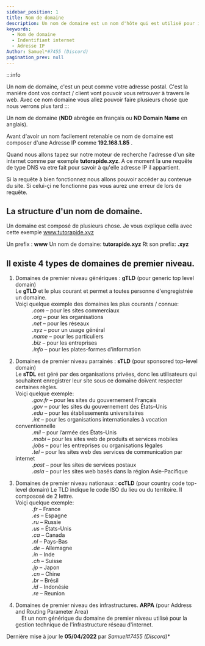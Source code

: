 ```yaml
---
sidebar_position: 1
title: Nom de domaine
description: Un nom de domaine est un nom d'hôte qui est utilisé pour identifier un site internet.
keywords:
  - Nom de domaine
  - Indentifiant internet
  - Adresse IP
Author: Samuel*#7455 (Discord)
pagination_prev: null
---
```


:::info

 Un nom de domaine, c'est un peut comme votre adresse postal. C'est la maniére dont vos contact / client vont pouvoir vous retrouver à travers le web.
Avec ce nom domaine vous allez pouvoir faire plusieurs chose que nous verrons plus tard
:::


Un nom de domaine (**NDD** abrégée en français ou **ND** **Domain Name** en anglais).

Avant d'avoir un nom facilement retenable ce nom de domaine est composer d'une Adresse IP comme **192.168.1.85** .

Quand nous allons tapez sur notre moteur de recherche l'adresse d'un site internet comme par exemple **tutorapide.xyz**. A ce moment la une requête  de type DNS va etre fait pour savoir à qu'elle adresse IP il appartient.

Si la requête à bien fonctionnez nous allons pouvoir accéder au contenue du site.
Si celui-çi ne fonctionne pas vous aurez une erreur de lors de requête.

## La structure d'un nom de domaine.

Un domaine est composé de plusieurs chose. Je vous explique cella avec cette exemple www.tutorapide.xyz

Un prefix : **www**
Un nom de domaine: **tutorapide.xyz**
Rt son prefix: **.xyz**

## Il existe 4 types de domaines de premier niveau.

1. Domaines de premier niveau génériques : **gTLD** (pour generic top level domain)<br/>
Le **gTLD** et le plus courant et permet a toutes personne d'engregistrée un domaine.<br/>
Voiçi quelque exemple des domaines les plus courants / connue: <br/>
&nbsp;&nbsp;&nbsp;&nbsp;&nbsp;&nbsp;&nbsp;&nbsp;&nbsp;&nbsp; *.com* – pour les sites commerciaux<br/>
&nbsp;&nbsp;&nbsp;&nbsp;&nbsp;&nbsp;&nbsp;&nbsp;&nbsp;&nbsp; *.org* – pour les organisations<br/>
&nbsp;&nbsp;&nbsp;&nbsp;&nbsp;&nbsp;&nbsp;&nbsp;&nbsp;&nbsp; *.net* – pour les réseaux<br/>
&nbsp;&nbsp;&nbsp;&nbsp;&nbsp;&nbsp;&nbsp;&nbsp;&nbsp;&nbsp; *.xyz* – pour un usage général<br/>
&nbsp;&nbsp;&nbsp;&nbsp;&nbsp;&nbsp;&nbsp;&nbsp;&nbsp;&nbsp; *.name* – pour les particuliers<br/>
&nbsp;&nbsp;&nbsp;&nbsp;&nbsp;&nbsp;&nbsp;&nbsp;&nbsp;&nbsp; *.biz* – pour les entreprises<br/>
&nbsp;&nbsp;&nbsp;&nbsp;&nbsp;&nbsp;&nbsp;&nbsp;&nbsp;&nbsp; *.info* – pour les plates-formes d’information<br/>

1. Domaines de premier niveau parrainés : **sTLD** (pour sponsored top-level domain)<br/>
Le **sTDL** est géré par des organisations privées, donc les utilisateurs qui souhaitent enregistrer leur site sous ce domaine doivent respecter certaines règles.<br/>
Voiçi quelque exemple:<br/>
&nbsp;&nbsp;&nbsp;&nbsp;&nbsp;&nbsp;&nbsp;&nbsp;&nbsp;&nbsp; *.gov.fr* – pour les sites du gouvernement Français<br/>
&nbsp;&nbsp;&nbsp;&nbsp;&nbsp;&nbsp;&nbsp;&nbsp;&nbsp;&nbsp; *.gov* – pour les sites du gouvernement des États–Unis<br/>
&nbsp;&nbsp;&nbsp;&nbsp;&nbsp;&nbsp;&nbsp;&nbsp;&nbsp;&nbsp; *.edu* – pour les établissements universitaires<br/>
&nbsp;&nbsp;&nbsp;&nbsp;&nbsp;&nbsp;&nbsp;&nbsp;&nbsp;&nbsp; *.int* – pour les organisations internationales à vocation conventionnelle<br/>
&nbsp;&nbsp;&nbsp;&nbsp;&nbsp;&nbsp;&nbsp;&nbsp;&nbsp;&nbsp; *.mil* – pour l’armée des États–Unis<br/>
&nbsp;&nbsp;&nbsp;&nbsp;&nbsp;&nbsp;&nbsp;&nbsp;&nbsp;&nbsp; *.mobi* – pour les sites web de produits et services mobiles<br/>
&nbsp;&nbsp;&nbsp;&nbsp;&nbsp;&nbsp;&nbsp;&nbsp;&nbsp;&nbsp; *.jobs* – pour les entreprises ou organisations légales<br/>
&nbsp;&nbsp;&nbsp;&nbsp;&nbsp;&nbsp;&nbsp;&nbsp;&nbsp;&nbsp; *.tel* – pour les sites web des services de communication par internet<br/>
&nbsp;&nbsp;&nbsp;&nbsp;&nbsp;&nbsp;&nbsp;&nbsp;&nbsp;&nbsp; *.post* – pour les sites de services postaux<br/>
&nbsp;&nbsp;&nbsp;&nbsp;&nbsp;&nbsp;&nbsp;&nbsp;&nbsp;&nbsp; *.asia* – pour les sites web basés dans la région Asie–Pacifique<br/>

1. Domaines de premier niveau nationaux : **ccTLD** (pour country code top-level domain)
Le TLD indique le code ISO du lieu ou du territoire. Il compososé de 2 lettre.<br/>
Voiçi quelque exemple:<br/>
&nbsp;&nbsp;&nbsp;&nbsp;&nbsp;&nbsp;&nbsp;&nbsp;&nbsp;&nbsp; *.fr* –  France<br/>
&nbsp;&nbsp;&nbsp;&nbsp;&nbsp;&nbsp;&nbsp;&nbsp;&nbsp;&nbsp; *.es* – Espagne<br/>
&nbsp;&nbsp;&nbsp;&nbsp;&nbsp;&nbsp;&nbsp;&nbsp;&nbsp;&nbsp; *.ru* – Russie<br/>
&nbsp;&nbsp;&nbsp;&nbsp;&nbsp;&nbsp;&nbsp;&nbsp;&nbsp;&nbsp; *.us* – États-Unis<br/>
&nbsp;&nbsp;&nbsp;&nbsp;&nbsp;&nbsp;&nbsp;&nbsp;&nbsp;&nbsp; *.ca* – Canada<br/>
&nbsp;&nbsp;&nbsp;&nbsp;&nbsp;&nbsp;&nbsp;&nbsp;&nbsp;&nbsp; *.nl* – Pays-Bas<br/>
&nbsp;&nbsp;&nbsp;&nbsp;&nbsp;&nbsp;&nbsp;&nbsp;&nbsp;&nbsp; *.de* – Allemagne<br/>
&nbsp;&nbsp;&nbsp;&nbsp;&nbsp;&nbsp;&nbsp;&nbsp;&nbsp;&nbsp; *.in* – Inde<br/>
&nbsp;&nbsp;&nbsp;&nbsp;&nbsp;&nbsp;&nbsp;&nbsp;&nbsp;&nbsp; *.ch* – Suisse<br/>
&nbsp;&nbsp;&nbsp;&nbsp;&nbsp;&nbsp;&nbsp;&nbsp;&nbsp;&nbsp; *.jp* – Japon<br/>
&nbsp;&nbsp;&nbsp;&nbsp;&nbsp;&nbsp;&nbsp;&nbsp;&nbsp;&nbsp; *.cn* – Chine<br/>
&nbsp;&nbsp;&nbsp;&nbsp;&nbsp;&nbsp;&nbsp;&nbsp;&nbsp;&nbsp; *.br* – Brésil<br/>
&nbsp;&nbsp;&nbsp;&nbsp;&nbsp;&nbsp;&nbsp;&nbsp;&nbsp;&nbsp; *.id* – Indonésie<br/>
&nbsp;&nbsp;&nbsp;&nbsp;&nbsp;&nbsp;&nbsp;&nbsp;&nbsp;&nbsp; *.re* – Reunion<br/>

1. Domaines de premier niveau des infrastructures. **ARPA** (pour Address and Routing Parameter Area)   
&nbsp;&nbsp;&nbsp; Et un nom générique du domaine de premier niveau utilisé pour la gestion technique de l'infrastructure réseau d'internet.
        
Dernière mise à jour le **05/04/2022** par **Samuel*#7455 (Discord)**